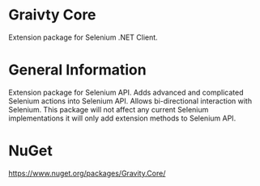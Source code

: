 # Graivty Core
Extension package for Selenium .NET Client.

# General Information
Extension package for Selenium API. Adds advanced and complicated Selenium actions into Selenium API. Allows bi-directional interaction with Selenium. This package will not affect any current Selenium implementations it will only add extension methods to Selenium API.

# NuGet
https://www.nuget.org/packages/Gravity.Core/

